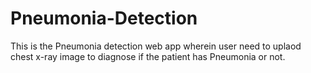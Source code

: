 # Pneumonia-Detection
This is the Pneumonia detection web app wherein user need to uplaod chest x-ray image to diagnose if the patient has Pneumonia or not.
